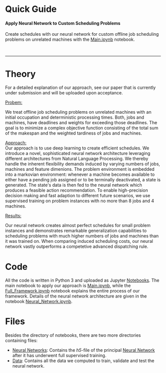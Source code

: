 # Quick Guide

<h4>Apply Neural Network to Custom Scheduling Problems</h4>

Create schedules with our neural network for custom offline job scheduling problems on unrelated machines with the [Main.ipynb](https://github.com/Dieguinho1612/Deep-Learning-for-Unrelated-Machines-Scheduling/blob/main/Notebooks/Action_Pointer.ipynb) notebook.

<br><hr>

# Theory

For a detailed explanation of our approach, see our paper that is currently under submission and will be uploaded upon acceptance.

<ins>Probem:</ins><br>

We treat offline job scheduling problems on unrelated machines with an initial occupation and deterministic processing times. Both, jobs and machines, have deadlines and weights for exceeding those deadlines. The goal is to minimize a complex objective function consisting of the total sum of the makespan and the weighted tardiness of jobs and machines.<br>

<ins>Approach:</ins><br>
Our approach is to use deep learning to create efficient schedules. We introduce a novel, sophisticated neural network architecture leveraging different architectures from Natural Language Processing. We thereby handle the inherent flexibility demands induced by varying numbers of jobs, machines and feature dimenions. The problem environment is embedded into a markovian environment: whenever a machine becomes available to either have a pending job assigned or to be terminally deactivated, a state is generated. The state's data is then fed to the neural network which produces a feasible action recommendation. To enable high-precision decision making and fast adaption to different future scenarios, we use supervised training on problem instances with no more than 8 jobs and 4 machines.

<ins>Results:</ins><br>

Our neural network creates almost perfect schedules for small problem instances and demonstrates remarkable generalization capabilities to scheduling problems with much higher numbers of jobs and machines than it was trained on. When comparing induced scheduling costs, our neural network vastly outperforms a competetive advanced dispatching rule.<br>


# Code

All the code is written in Python 3 and uploaded as Jupyter [Notebooks](https://github.com/Dieguinho1612/Deep-Learning-for-Unrelated-Machines-Scheduling/tree/main/Notebooks). The main notebook to apply our approach is [Main.ipynb](https://github.com/Dieguinho1612/Deep-Learning-for-Unrelated-Machines-Scheduling/blob/main/Notebooks/Action_Pointer.ipynb), while the [Full_Framework.ipynb](https://github.com/Dieguinho1612/Deep-Learning-for-Unrelated-Machines-Scheduling/blob/main/Notebooks/Full_Framework.ipynb) notebook explains the entire process of our framework. Details of the neural network architecture are given in the notebook [Neural_Network.ipynb](https://github.com/Dieguinho1612/Deep-Learning-for-Unrelated-Machines-Scheduling/blob/main/Notebooks/Neural_Network.ipynb).

# Files

Besides the directory of notebooks, there are two more directories containing files:

- [Neural Networks](https://github.com/Dieguinho1612/Deep-Learning-for-Unrelated-Machines-Scheduling/tree/main/Neural_Networks): Contains the <i>h5</i>-file of the principal [Neural Network](https://github.com/Dieguinho1612/Deep-Learning-for-Unrelated-Machines-Scheduling/blob/main/Neural_Networks/Neural_Network.h5) after it has underwent full supervised training.
- [Data](https://github.com/Dieguinho1612/Deep-Learning-for-Unrelated-Machines-Scheduling/tree/main/Data): Contains all the data we computed to train, validate and test the neural network.

